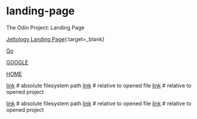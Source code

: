 # landing-page
The Odin Project: Landing Page

[Jettology Landing Page](/home/bisain/Documents/Programming/TOP/landing-page/index.html){:target=_blank}


<a href="/home/bisain/Documents/Programming/TOP/landing-page/index.html" target="_blank">Go</a>

[GOOGLE](https://www.google.com)

[HOME](./index.html)


[link](file:///d:/absolute.md)    # absolute filesystem path
[link](./index.html)            # relative to opened file
[link](/relativeToProject.md)     # relative to opened project

[link](file://home/bisain/Documents/Programming/TOP/landing-page/index.html)    # absolute filesystem path
[link](./index.html)            # relative to opened file
[link](/relativeToProject.md)     # relative to opened project
